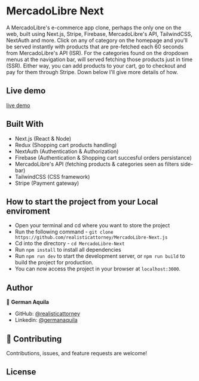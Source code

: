# MercadoLibre Next

A MercadoLibre's e-commerce app clone, perhaps the only one on the web, built using Next.js, Stripe, Firebase, MercadoLibre's API, TailwindCSS, NextAuth and more. Click on any of category on the homepage and you'll be served instantly with products that are pre-fetched each 60 seconds from MercadoLibre's API (ISR). For the categories found on the dropdown menus at the navigation bar, will served fetching those products just in time (SSR). Either way, you can add products to your cart, go to checkout and pay for them through Stripe. Down below I'll give more details of how.

## Live demo

[live demo](https://mercado-libre-next-js.vercel.app/)

## Built With

- Next.js (React & Node)
- Redux (Shopping cart products handling)
- NextAuth (Authentication & Authorization)
- Firebase (Authentication & Shopping cart succesful orders persistance)
- MercadoLibre's API (fetching products & categories seen as filters side-bar)
- TailwindCSS (CSS framework)
- Stripe (Payment gateway)

## How to start the project from your Local enviroment

- Open your terminal and cd where you want to store the project
- Run the following command - `git clone https://github.com/realisticattorney/MercadoLibre-Next.js`
- Cd into the directory - `cd MercadoLibre-Next`
- Run `npm install` to install all dependencies
- Run `npm run dev` to start the development server, or `npm run build` to build the project for production.
- You can now access the project in your browser at `localhost:3000`.

## Author

👤 **German Aquila**

- GitHub: [@realisticattorney](https://github.com/realisticattorney)
- Linkedin: [@germanaquila](https://www.linkedin.com/in/germanaquila/)

## 🤝 Contributing

Contributions, issues, and feature requests are welcome!

## License

